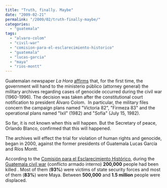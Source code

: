 ```yaml
---
title: "Truth, finally. Maybe"
date: "2009-02-21"
permalink: "/2009/02/truth-finally-maybe/"
categories: 
  - "guatemala"
tags: 
  - "alvaro-colom"
  - "civil-war"
  - "comision-para-el-esclarecimiento-historico"
  - "guatemala"
  - "lucas-garcia"
  - "maya"
  - "rios-montt"
---
```


Guatemalan newspaper _La Hora_ [affirms](http://www.lahora.com.gt/notas.php?key=44565&fch=2009-02-19) that, for the first time, the  government will hand to the ministerio público (attorney general) the military archives regarding cases of genocide occurred during the civil war (1960-1996). The decision was taken after the constitutional court notification to president Álvaro Colom.  In particular, the military files concern the campaign plans named "Victoria 82", "Firmeza 83" and the operational plans named "Ixil" (1982) and "Sofía" (July 15, 1982).

So far, it is not known when this will happen. But the Secretary of peace, Orlando Blanco, confirmed that this will happened.

The archives will effect the trial for violation of human rights and genocide, began in 2000, against the former presidents of Guatemala Lucas García and Ríos Montt.

According to the [Comisión para el Esclarecimiento Histórico](http://shr.aaas.org/guatemala/ceh/mds/spanish/toc.html), during the [Guatemala civil war](http://en.wikipedia.org/wiki/Guatemala_Civil_War) (conflicto armado interno) **200,000** people had been killed . Most of them (**93%**) were victims of state security forces and most of them (**83%**) were Maya. Between **500,000** and **1.5 million** people were displaced.
